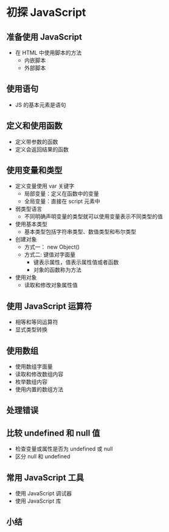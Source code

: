 # 初探 JavaScript

## 准备使用 JavaScript

- 在 HTML 中使用脚本的方法
  - 内嵌脚本
  - 外部脚本

## 使用语句

- JS 的基本元素是语句

## 定义和使用函数

- 定义带参数的函数
- 定义会返回结果的函数

## 使用变量和类型

- 定义变量使用 var 关键字
  - 局部变量：定义在函数中的变量
  - 全局变量：直接在 script 元素中
- 弱类型语言
  - 不同明确声明变量的类型就可以使用变量表示不同类型的值
- 使用基本类型
  - 基本类型包括字符串类型、数值类型和布尔类型
- 创建对象
  - 方式一： new Object()
  - 方式二: 键值对字面量
    - 键表示属性，值表示属性值或者函数
    - 对象的函数称为方法
- 使用对象
  - 读取和修改对象属性值

## 使用 JavaScript 运算符

- 相等和等同运算符
- 显式类型转换

## 使用数组

- 使用数组字面量
- 读取和修改数组内容
- 枚举数组内容
- 使用内置的数组方法

## 处理错误

## 比较 undefined 和 null 值

- 检查变量或属性是否为 undefined 或 null
- 区分 null 和 undefined

## 常用 JavaScript 工具

- 使用 JavaScript 调试器
- 使用 JavaScript 库

## 小结
